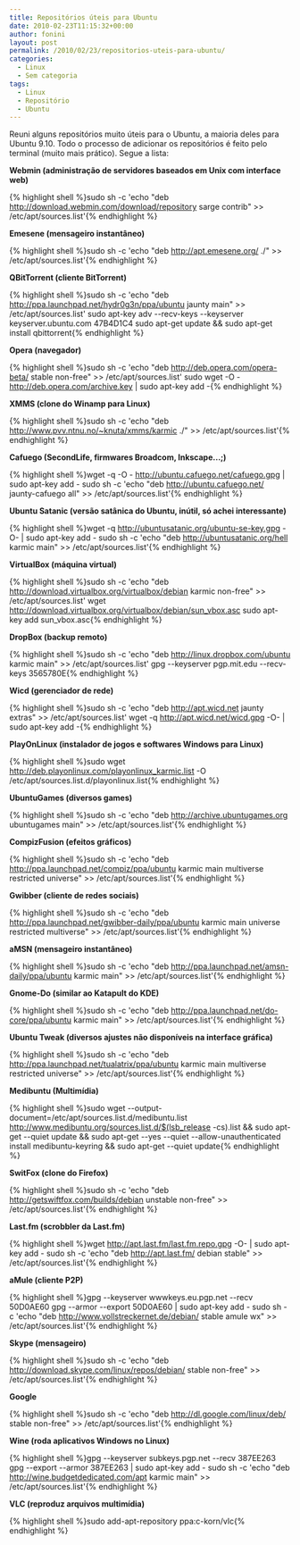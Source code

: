 ```yaml
---
title: Repositórios úteis para Ubuntu
date: 2010-02-23T11:15:32+00:00
author: fonini
layout: post
permalink: /2010/02/23/repositorios-uteis-para-ubuntu/
categories:
  - Linux
  - Sem categoria
tags:
  - Linux
  - Repositório
  - Ubuntu
---
```

Reuni alguns repositórios muito úteis para o Ubuntu, a maioria deles para Ubuntu 9.10. Todo o processo de adicionar os repositórios é feito pelo terminal (muito mais prático). Segue a lista:

**Webmin (administração de servidores baseados em Unix com interface web)**

{% highlight shell %}sudo sh -c 'echo "deb http://download.webmin.com/download/repository sarge contrib" >> /etc/apt/sources.list'{% endhighlight %}

**Emesene (mensageiro instantâneo)**

{% highlight shell %}sudo sh -c 'echo "deb http://apt.emesene.org/ ./" >> /etc/apt/sources.list'{% endhighlight %}

**QBitTorrent (cliente BitTorrent)**

{% highlight shell %}sudo sh -c 'echo "deb http://ppa.launchpad.net/hydr0g3n/ppa/ubuntu jaunty main" >> /etc/apt/sources.list'
sudo apt-key adv --recv-keys --keyserver keyserver.ubuntu.com 47B4D1C4
sudo apt-get update && sudo apt-get install qbittorrent{% endhighlight %}

**Opera (navegador)**

{% highlight shell %}sudo sh -c 'echo "deb http://deb.opera.com/opera-beta/ stable non-free" >> /etc/apt/sources.list'
sudo wget -O - http://deb.opera.com/archive.key | sudo apt-key add -{% endhighlight %}

**XMMS (clone do Winamp para Linux)**

{% highlight shell %}sudo sh -c 'echo "deb http://www.pvv.ntnu.no/~knuta/xmms/karmic ./" >> /etc/apt/sources.list'{% endhighlight %}

**Cafuego (SecondLife, firmwares Broadcom, Inkscape...;)**

{% highlight shell %}wget -q -O - http://ubuntu.cafuego.net/cafuego.gpg | sudo apt-key add -
sudo sh -c 'echo "deb http://ubuntu.cafuego.net/ jaunty-cafuego all" >> /etc/apt/sources.list'{% endhighlight %}

**Ubuntu Satanic (versão satânica do Ubuntu, inútil, só achei interessante)**

{% highlight shell %}wget -q http://ubuntusatanic.org/ubuntu-se-key.gpg -O- | sudo apt-key add -
sudo sh -c 'echo "deb http://ubuntusatanic.org/hell karmic main" >> /etc/apt/sources.list'{% endhighlight %}

**VirtualBox (máquina virtual)**

{% highlight shell %}sudo sh -c 'echo "deb http://download.virtualbox.org/virtualbox/debian karmic non-free" >> /etc/apt/sources.list'
wget http://download.virtualbox.org/virtualbox/debian/sun_vbox.asc
sudo apt-key add sun_vbox.asc{% endhighlight %}

**DropBox (backup remoto)**

{% highlight shell %}sudo sh -c 'echo "deb http://linux.dropbox.com/ubuntu karmic main" >> /etc/apt/sources.list'
gpg --keyserver pgp.mit.edu --recv-keys 3565780E{% endhighlight %}

**Wicd (gerenciador de rede)**

{% highlight shell %}sudo sh -c 'echo "deb http://apt.wicd.net jaunty extras" >> /etc/apt/sources.list'
wget -q http://apt.wicd.net/wicd.gpg -O- | sudo apt-key add -{% endhighlight %}

**PlayOnLinux (instalador de jogos e softwares Windows para Linux)**

{% highlight shell %}sudo wget http://deb.playonlinux.com/playonlinux_karmic.list -O /etc/apt/sources.list.d/playonlinux.list{% endhighlight %}

**UbuntuGames (diversos games)**

{% highlight shell %}sudo sh -c 'echo "deb http://archive.ubuntugames.org ubuntugames main" >> /etc/apt/sources.list'{% endhighlight %}

**CompizFusion (efeitos gráficos)**

{% highlight shell %}sudo sh -c 'echo "deb http://ppa.launchpad.net/compiz/ppa/ubuntu karmic main multiverse restricted universe" >> /etc/apt/sources.list'{% endhighlight %}

**Gwibber (cliente de redes sociais)**

{% highlight shell %}sudo sh -c 'echo "deb http://ppa.launchpad.net/gwibber-daily/ppa/ubuntu karmic main universe restricted multiverse" >> /etc/apt/sources.list'{% endhighlight %}

**aMSN (mensageiro instantâneo)**

{% highlight shell %}sudo sh -c 'echo "deb http://ppa.launchpad.net/amsn-daily/ppa/ubuntu karmic main" >> /etc/apt/sources.list'{% endhighlight %}

**Gnome-Do (similar ao Katapult do KDE)**

{% highlight shell %}sudo sh -c 'echo "deb http://ppa.launchpad.net/do-core/ppa/ubuntu karmic main" >> /etc/apt/sources.list'{% endhighlight %}

**Ubuntu Tweak (diversos ajustes não disponíveis na interface gráfica)**

{% highlight shell %}sudo sh -c 'echo "deb http://ppa.launchpad.net/tualatrix/ppa/ubuntu karmic main multiverse restricted universe" >> /etc/apt/sources.list'{% endhighlight %}

**Medibuntu (Multimídia)**

{% highlight shell %}sudo wget --output-document=/etc/apt/sources.list.d/medibuntu.list http://www.medibuntu.org/sources.list.d/$(lsb_release -cs).list && sudo apt-get --quiet update && sudo apt-get --yes --quiet --allow-unauthenticated install medibuntu-keyring && sudo apt-get --quiet update{% endhighlight %}

**SwitFox (clone do Firefox)**

{% highlight shell %}sudo sh -c 'echo "deb http://getswiftfox.com/builds/debian unstable non-free" >> /etc/apt/sources.list'{% endhighlight %}

**Last.fm (scrobbler da Last.fm)**

{% highlight shell %}wget http://apt.last.fm/last.fm.repo.gpg -O- | sudo apt-key add -
sudo sh -c 'echo "deb http://apt.last.fm/ debian stable" >> /etc/apt/sources.list'{% endhighlight %}

**aMule (cliente P2P)**

{% highlight shell %}gpg --keyserver wwwkeys.eu.pgp.net --recv 50D0AE60
gpg --armor --export 50D0AE60 | sudo apt-key add -
sudo sh -c 'echo "deb http://www.vollstreckernet.de/debian/ stable amule wx" >> /etc/apt/sources.list'{% endhighlight %}

**Skype (mensageiro)**

{% highlight shell %}sudo sh -c 'echo "deb http://download.skype.com/linux/repos/debian/ stable non-free" >> /etc/apt/sources.list'{% endhighlight %}

**Google**

{% highlight shell %}sudo sh -c 'echo "deb http://dl.google.com/linux/deb/ stable non-free" >> /etc/apt/sources.list'{% endhighlight %}

**Wine (roda aplicativos Windows no Linux)**

{% highlight shell %}gpg --keyserver subkeys.pgp.net --recv 387EE263
gpg --export --armor 387EE263 | sudo apt-key add -
sudo sh -c 'echo "deb http://wine.budgetdedicated.com/apt karmic main" >> /etc/apt/sources.list'{% endhighlight %}

**VLC (reproduz arquivos multimídia)**

{% highlight shell %}sudo add-apt-repository ppa:c-korn/vlc{% endhighlight %}